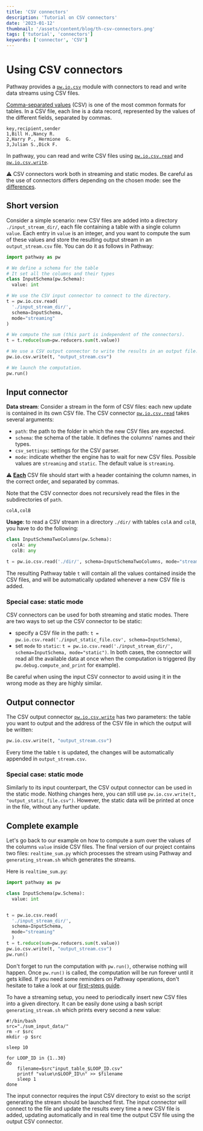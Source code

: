 ```yaml
---
title: 'CSV connectors'
description: 'Tutorial on CSV connectors'
date: '2023-01-12'
thumbnail: '/assets/content/blog/th-csv-connectors.png'
tags: ['tutorial', 'connectors']
keywords: ['connector', 'CSV']
---
```



# Using CSV connectors
Pathway provides a [`pw.io.csv`](/developers/api-docs/pathway-io/csv/) module with connectors to read and write data streams using CSV files.

[Comma-separated values](https://en.wikipedia.org/wiki/Comma-separated_values) (CSV) is one of the most common formats for tables.
In a CSV file, each line is a data record, represented by the values of the different fields, separated by commas.

```csv
key,recipient,sender
1,Bill H.,Nancy R.
2,Harry P., Hermione  G.
3,Julian S.,Dick F.
```

In pathway, you can read and write CSV files using [`pw.io.csv.read`](/developers/api-docs/pathway-io/csv#pathway.io.csv.read) and [`pw.io.csv.write`](/developers/api-docs/pathway-io/csv#pathway.io.csv.write).

⚠️ CSV connectors work both in streaming and static modes.
Be careful as the use of connectors differs depending on the chosen mode: see the [differences](/developers/user-guide/connecting-to-data/streaming-and-static-modes/).

## Short version
Consider a simple scenario: new CSV files are added into a directory `./input_stream_dir/`, each file containing a table with a single column `value`.
Each entry in `value` is an integer, and you want to compute the sum of these values and store the resulting output stream in an `output_stream.csv` file.
You can do it as follows in Pathway:

```python [realtime_sum.py]
import pathway as pw

# We define a schema for the table
# It set all the columns and their types
class InputSchema(pw.Schema):
  value: int

# We use the CSV input connector to connect to the directory.
t = pw.io.csv.read(
  './input_stream_dir/',
  schema=InputSchema,
  mode="streaming"
)

# We compute the sum (this part is independent of the connectors).
t = t.reduce(sum=pw.reducers.sum(t.value))

# We use a CSV output connector to write the results in an output file.
pw.io.csv.write(t, "output_stream.csv")

# We launch the computation.
pw.run()
```

## Input connector

**Data stream**:
Consider a stream in the form of CSV files: each new update is contained in its own CSV file.
The CSV connector [`pw.io.csv.read`](/developers/api-docs/pathway-io/csv#pathway.io.csv.read) takes several arguments:
- `path`: the path to the folder in which the new CSV files are expected.
- `schema`: the schema of the table. It defines the columns' names and their types.
- `csv_settings`: settings for the CSV parser.
- `mode`: indicate whether the engine has to wait for new CSV files. Possible values are `streaming` and `static`. The default value is `streaming`.

⚠️ **<ins>Each</ins>** CSV file should start with a header containing the column names, in the correct order, and separated by commas.

Note that the CSV connector does not recursively read the files in the subdirectories of `path`.

```csv
colA,colB
```

**Usage**:
to read a CSV stream in a directory `./dir/` with tables `colA` and `colB`, you have to do the following:
```python
class InputSchemaTwoColumns(pw.Schema):
  colA: any
  colB: any

t = pw.io.csv.read('./dir/', schema=InputSchemaTwoColumns, mode="streaming")
```
The resulting Pathway table `t` will contain all the values contained inside the CSV files, and will be automatically updated whenever a new CSV file is added.


### Special case: static mode
CSV connectors can be used for both streaming and static modes.
There are two ways to set up the CSV connector to be static:
- specify a CSV file in the path: `t = pw.io.csv.read('./input_static_file.csv', schema=InputSchema)`,
- set `mode` to `static`: `t = pw.io.csv.read('./input_stream_dir/', schema=InputSchema, mode="static")`.
In both cases, the connector will read all the available data at once when the computation is triggered (by `pw.debug.compute_and_print` for example).

Be careful when using the input CSV connector to avoid using it in the wrong mode as they are highly similar.

## Output connector
The CSV output connector [`pw.io.csv.write`](/developers/api-docs/pathway-io/csv#pathway.io.csv.write) has two parameters: the table you want to output and the address of the CSV file in which the output will be written:
```python
pw.io.csv.write(t, "output_stream.csv")
```
Every time the table `t` is updated, the changes will be automatically appended in `output_stream.csv`.

### Special case: static mode
Similarly to its input counterpart, the CSV output connector can be used in the static mode.
Nothing changes here, you can still use `pw.io.csv.write(t, "output_static_file.csv")`.
However, the static data will be printed at once in the file, without any further update.



## Complete example
Let's go back to our example on how to compute a sum over the values of the columns `value` inside CSV files.
The final version of our project contains two files: `realtime_sum.py` which processes the stream using Pathway and `generating_stream.sh` which generates the streams.

Here is `realtime_sum.py`:

```python [realtime_sum.py]
import pathway as pw

class InputSchema(pw.Schema):
  value: int


t = pw.io.csv.read(
  './input_stream_dir/',
  schema=InputSchema,
  mode="streaming"
  )
t = t.reduce(sum=pw.reducers.sum(t.value))
pw.io.csv.write(t, "output_stream.csv")
pw.run()
```
Don't forget to run the computation with `pw.run()`, otherwise nothing will happen.
Once `pw.run()` is called, the computation will be run forever until it gets killed.
If you need some reminders on Pathway operations, don't hesitate to take a look at our [first-steps guide](/developers/user-guide/data-transformation/table-operations/).

To have a streaming setup, you need to periodically insert new CSV files into a given directory.
It can be easily done using a bash script `generating_stream.sh` which prints every second a new value:

```shellscript [generating_stream.sh]
#!/bin/bash
src="./sum_input_data/"
rm -r $src
mkdir -p $src

sleep 10

for LOOP_ID in {1..30}
do
    filename=$src"input_table_$LOOP_ID.csv"
    printf "value\n$LOOP_ID\n" >> $filename
    sleep 1
done
```

The input connector requires the input CSV directory to exist so the script generating the stream should be launched first.
The input connector will connect to the file and update the results every time a new CSV file is added, updating automatically and in real time the output CSV file using the output CSV connector.
